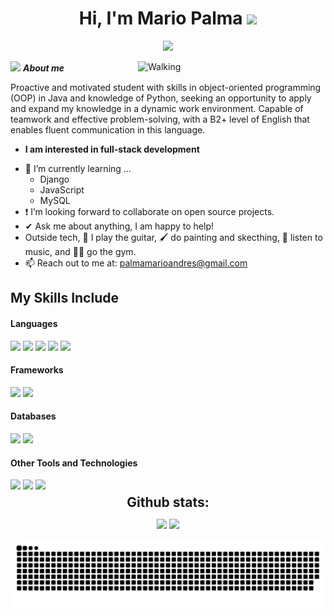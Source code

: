 <h1 align="center"><b>Hi, I'm Mario Palma </b><img src="https://media.giphy.com/media/hvRJCLFzcasrR4ia7z/giphy.gif" width="35"></h1>
<!--  -->
<p align="center">

<p align="center">
  <a href="https://git.io/typing-svg"><img src="https://readme-typing-svg.demolab.com?font=Fira+Code&pause=1000&color=97D900FF&center=true&vCenter=true&width=600&height=40&lines=Welcome+To+My+Github;Back-End+Developer;Computer+Science+Student;Active+Learner/Researcher"></a>
</p>

<img align="right" width=300px alt="Walking" src="https://i.giphy.com/media/v1.Y2lkPTc5MGI3NjExa3FoYTZpb2Q5ZmQ2MW52NGQ5ZTlnNThvcHNmNHU0bmVsaXdkejc4MiZlcD12MV9pbnRlcm5hbF9naWZfYnlfaWQmY3Q9cw/ve0gu585OUFL0WqscR/giphy.gif" />

<img src="https://media.giphy.com/media/ObNTw8Uzwy6KQ/giphy.gif" width="30px">&nbsp;***About me***

Proactive and motivated student with skills in object-oriented programming (OOP) in Java and knowledge of Python, seeking an opportunity to apply and expand my knowledge in a dynamic work environment. Capable of teamwork and effective problem-solving, with a B2+ level of English that enables fluent communication in this language.
* **I am interested in full-stack development**
- 🌱 I’m currently learning ...
  - Django
  - JavaScript
  - MySQL
- ❗ I’m looking forward to collaborate on open source projects.
- ✔ Ask me about anything, I am happy to help!<br>
- Outside tech, 🎸 I play the guitar, 🖌️ do painting and skecthing, 🎵 listen to music, and 🏋️‍♂️ go the gym.
- 📫 Reach out to me at: <a href="palmamarioandres@gmail.com">palmamarioandres@gmail.com</a>

## My Skills Include

<h4> Languages </h4>
<span> 
  <img src="https://img.shields.io/badge/python-3670A0?style=for-the-badge&logo=python&logoColor=ffdd54">
  <img src="https://img.shields.io/badge/java-%23ED8B00.svg?style=for-the-badge&logo=openjdk&logoColor=white">
  <img src="https://img.shields.io/badge/javascript-%23323330.svg?style=for-the-badge&logo=javascript&logoColor=%23F7DF1E">
  <img src="https://img.shields.io/badge/html5-%23E34F26.svg?style=for-the-badge&logo=html5&logoColor=white">
  <img src="https://img.shields.io/badge/css3-%231572B6.svg?style=for-the-badge&logo=css3&logoColor=white">
</span>

<h4> Frameworks </h4>
<span>
  <img src="https://img.shields.io/badge/django-%23092E20.svg?style=for-the-badge&logo=django&logoColor=white">
  <img src="https://img.shields.io/badge/react-%2320232a.svg?style=for-the-badge&logo=react&logoColor=%2361DAFB">
</span>

<h4> Databases </h4>
<span>
  <img src="https://img.shields.io/badge/mysql-4479A1.svg?style=for-the-badge&logo=mysql&logoColor=white">
  <img src="https://img.shields.io/badge/MongoDB-%234ea94b.svg?style=for-the-badge&logo=mongodb&logoColor=white">
</span>

<h4> Other Tools and Technologies </h4>
<span>
  <img src="https://img.shields.io/badge/git-%23F05033.svg?style=for-the-badge&logo=git&logoColor=white">
  <img src="https://img.shields.io/badge/Notion-%23000000.svg?style=for-the-badge&logo=notion&logoColor=white">
  <img src="https://img.shields.io/badge/jira-%230A0FFF.svg?style=for-the-badge&logo=jira&logoColor=white">
</span>

<div align="center">
<h2 align="center" style="margin: 5px 10px;">Github stats:</h2> 

[![](https://github-readme-stats.vercel.app/api?username=MarioPalma&show_icons=true&theme=tokyonight&hide_border=true&locale=en)](https://github.com/MarioPalma)
[![](https://github-readme-streak-stats.herokuapp.com/?user=MarioPalma&theme=material-palenight)](https://github.com/MarioPalma)
</div>

<p align="center">
  <img  src="https://raw.githubusercontent.com/Elanza-48/Elanza-48/main/resources/img/github-contribution-grid-snake.svg"
    alt="example" />
</p>

<div>
